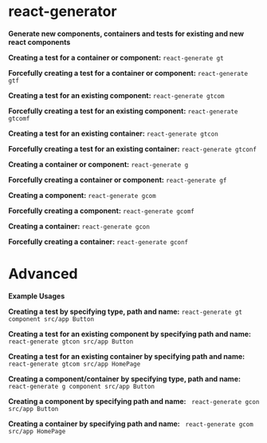 # react-generator

**Generate new components, containers and tests for existing and new react components**

**Creating a test for a container or component:** ```react-generate gt```

**Forcefully creating a test for a container or component:** ```react-generate gtf```

**Creating a test for an existing component:** ```react-generate gtcom```

**Forcefully creating a test for an existing component:** ```react-generate gtcomf```

**Creating a test for an existing container:** ```react-generate gtcon```

**Forcefully creating a test for an existing container:** ```react-generate gtconf```

**Creating a container or component:** ```react-generate g```

**Forcefully creating a container or component:** ```react-generate gf```

**Creating a component:** ```react-generate gcom```

**Forcefully creating a component:** ```react-generate gcomf```

**Creating a container:** ```react-generate gcon```

**Forcefully creating a container:** ```react-generate gconf```

# Advanced
**Example Usages**

**Creating a test by specifying type, path and name:** ```react-generate gt component src/app Button```

**Creating a test for an existing component by specifying path and name:** ``` react-generate gtcon src/app Button```

**Creating a test for an existing container by specifying path and name:** ``` react-generate gtcom src/app HomePage```

**Creating a component/container by specifying type, path and name:** ``` react-generate g component src/app Button```

**Creating a component by specifying path and name:** ``` react-generate gcon src/app Button```

**Creating a container by specifying path and name:** ``` react-generate gcom src/app HomePage```
